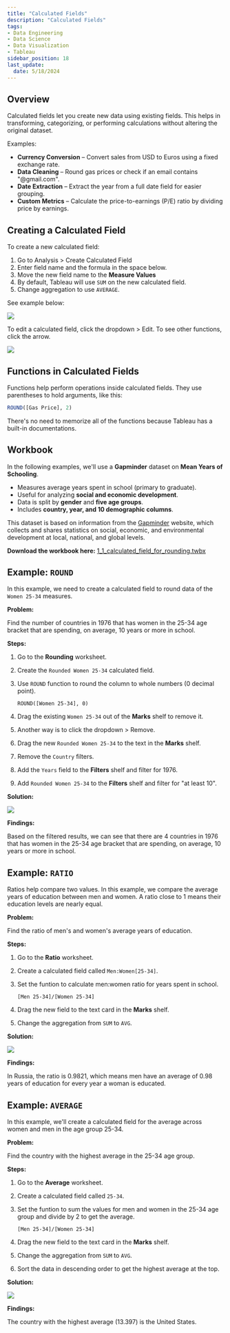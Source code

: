 ```yaml
---
title: "Calculated Fields"
description: "Calculated Fields"
tags: 
- Data Engineering
- Data Science
- Data Visualization
- Tableau
sidebar_position: 18
last_update:
  date: 5/18/2024
---
```



## Overview

Calculated fields let you create new data using existing fields. This helps in transforming, categorizing, or performing calculations without altering the original dataset.  

Examples:

- **Currency Conversion** – Convert sales from USD to Euros using a fixed exchange rate.  
- **Data Cleaning** – Round gas prices or check if an email contains "@gmail.com".  
- **Date Extraction** – Extract the year from a full date field for easier grouping.  
- **Custom Metrics** – Calculate the price-to-earnings (P/E) ratio by dividing price by earnings.  


## Creating a Calculated Field  

To create a new calculated field:

1. Go to Analysis > Create Calculated Field
2. Enter field name and the formula in the space below.
3. Move the new field name to the **Measure Values**
4. By default, Tableau will use `SUM` on the new calculated field. 
5. Change aggregation to use `AVERAGE`.

See example below: 

<div class="img-center"> 

![](/gif/docs/snowflake-create-query-sampleee-11.gif)

</div>

To edit a calculated field, click the dropdown > Edit. To see other functions, click the arrow.

<div class="img-center"> 

![](/gif/docs/snowflake-create-query-sampleee-12.gif)

</div>

## Functions in Calculated Fields  

Functions help perform operations inside calculated fields. They use parentheses to hold arguments, like this:  

```sql
ROUND([Gas Price], 2)
```

There's no need to memorize all of the functions because Tableau has a built-in documentations.

## Workbook

In the following examples, we'll use a **Gapminder** dataset on **Mean Years of Schooling**.

- Measures average years spent in school (primary to graduate).  
- Useful for analyzing **social and economic development**.  
- Data is split by **gender** and **five age groups**.  
- Includes **country, year, and 10 demographic columns**.  

This dataset is based on information from the [Gapminder](https://www.gapminder.org/) website, which collects and shares statistics on social, economic, and environmental development at local, national, and global levels.

**Download the workbook here:** [1_1_calculated_field_for_rounding.twbx](https://github.com/joseeden/joeden/tree/master/docs/022-Data-Engineering/051-Tableau/000-Sample-Datasets/001-Introduction-to-Tableau/Workbooks)

## Example: `ROUND`  

In this example, we need to create a calculated field to round data of the `Women 25-34` measures. 

**Problem:**

Find the number of countries in 1976 that has women in the 25-34 age bracket that are spending, on average, 10 years or more in school.

**Steps:**

1. Go to the **Rounding** worksheet. 
2. Create the `Rounded Women 25-34` calculated field.
3. Use `ROUND` function to round the column to whole numbers (0 decimal point).

    ```plaintext
    ROUND([Women 25-34], 0)
    ```

4. Drag the existing `Women 25-34` out of the **Marks** shelf to remove it.
5. Another way is to click the dropdown > Remove.
6. Drag the new `Rounded Women 25-34` to the text in the **Marks** shelf.
7. Remove the `Country` filters.
8. Add the `Years` field to the **Filters** shelf and filter for 1976.
9. Add `Rounded Women 25-34` to the **Filters** shelf and filter for "at least 10".

**Solution:**

<div class="img-center"> 

![](/gif/docs/snowflake-create-query-sampleee-13.gif)

</div>


**Findings:**

Based on the filtered results, we can see that there are 4 countries in 1976 that has women in the 25-34 age bracket that are spending, on average, 10 years or more in school.

## Example: `RATIO` 

Ratios help compare two values. In this example, we compare the average years of education between men and women. A ratio close to 1 means their education levels are nearly equal.

**Problem:**

Find the ratio of men's and women's average years of education.


**Steps:**

1. Go to the **Ratio** worksheet. 
2. Create a calculated field called `Men:Women[25-34]`.
3. Set the funtion to calculate men:women ratio for years spent in school.

    ```plaintext
    [Men 25-34]/[Women 25-34]
    ```
4. Drag the new field to the text card in the **Marks** shelf.
5. Change the aggregation from `SUM` to `AVG`.

**Solution:**

<div class="img-center"> 

![](/gif/docs/snowflake-create-query-sampleee-14.gif)

</div>

**Findings:**  

In Russia, the ratio is 0.9821, which means men have an average of 0.98 years of education for every year a woman is educated.


## Example: `AVERAGE` 

In this example, we'll create a calculated field for the average across women and men in the age group 25-34.

**Problem:**

Find the country with the highest average in the 25-34 age group.

**Steps:**

1. Go to the **Average** worksheet. 
2. Create a calculated field called `25-34`.
3. Set the funtion to sum the values for men and women in the 25-34 age group and divide by 2 to get the average.

    ```plaintext
    [Men 25-34]/[Women 25-34]
    ```
4. Drag the new field to the text card in the **Marks** shelf.
5. Change the aggregation from `SUM` to `AVG`.
6. Sort the data in descending order to get the highest average at the top.

**Solution:**

<div class="img-center"> 

![](/gif/docs/snowflake-create-query-sampleee-15.gif)

</div>

**Findings:**  

The country with the highest average (13.397) is the United States.